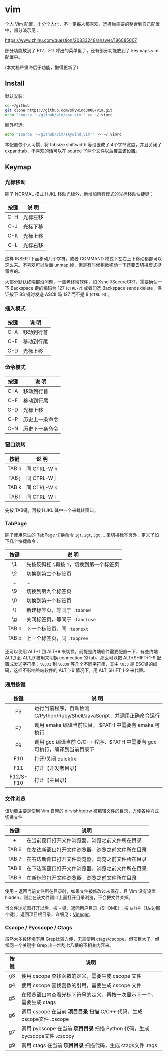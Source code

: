 # vim
个人 Vim 配置，十分个人化，不一定每人都喜欢，选择你需要的整合到自己配置中，部分演示见：

https://www.zhihu.com/question/20833248/answer/186085007

部分功能放到了 F12，F11 呼出的菜单里了，还有部分功能放到了 keymaps.vim 配置中。

(本文档严重滞后于功能，懒得更新了)


## Install

默认安装:

```bash
cd ~/github
git clone https://github.com/skywind3000/vim.git
echo "source '~/github/vim/asc.vim'" >> ~/.vimrc
```

额外可选:

```bash
echo "source '~/github/vim/skywind.vim'" >> ~/.vimrc
```

本配置依个人习惯，将 tabsize shiftwidth 等设置成了 4个字节宽度，并且关闭了 expandtab，不喜欢的话可以在 source 了两个文件以后覆盖该设置。

## Keymap

### 光标移动

除了 NORMAL 模式 HJKL 移动光标外，新增加所有模式的光标移动快捷键：

| 按键    | 说 明    |
| :-----: | ------   | 
| C-H | 光标左移 |
| C-J | 光标下移 |
| C-K | 光标上移 |
| C-L | 光标右移 |

这样 INSERT下面移动几个字符，或者 COMMAND 模式下左右上下移动都都可以这么来。不喜欢可以后面 unmap 掉，但是有时候稍微移动一下还要去切换模式挺蛋疼的。

大部分默认终端都没问题，一些老终端软件，如 Xshell/SecureCRT，需要确认一下 Backspace 键的编码为 127 (`CTRL-?`) 或者勾选 Backspace sends delete，保证按下 BS 键时发送 ASCII 码 127 而不是 8 (`CTRL-H`) 。

### 插入模式

| 按键    | 说 明    |
| :-----: | ------   | 
| C-A | 移动到行首 |
| C-E | 移动到行尾 |
| C-D | 光标上移 |

### 命令模式

| 按键    | 说 明    |
| :-----: | ------   | 
| C-A | 移动到行首 |
| C-E | 移动到行尾 |
| C-D | 光标上移 |
| C-P | 历史上一条命令 |
| C-N | 历史下一条命令 |

### 窗口跳转

| 按键    | 说 明    |
| :-----: | ------   | 
| TAB h | 同 CTRL-W h |
| TAB j | 同 CTRL-W j |
| TAB k | 同 CTRL-W k |
| TAB l | 同 CTRL-W l |

先按 TAB键，再按 HJKL 其中一个来跳转窗口。


### TabPage 

除了使用原生的 TabPage 切换命令 `1gt`, `2gt`, `3gt` ... 来切换标签页外，定义了如下几个快捷命令：

| 按键    | 说 明    |
| :-----: | ------   |
| \1  | 先按反斜杠 `\`再按 `1`，切换到第一个标签页 |
| \2  | 切换到第二个标签页 |
| ... | ... |
| \9  | 切换到第九个标签页 |
| \0  | 切换到第十个标签页 |
| \t  | 新建标签页，等同于 `:tabnew` |
| \g  | 关闭标签页，等同于 `:tabclose` |
| TAB n | 下一个标签页，同 `:tabnext` |
| TAB p | 上一个标签页，同 `:tabprev` |

还可以使用 ALT+1 到 ALT+9 来切换，前提是终端软件需要配置一下，有些终端 ALT_1 到 ALT_9 被用来切换 connection 的 tab，那么可以把 ALT+SHIFT+1-9 配置成发送字符串：`\0331` 到 `\0339` 等几个不同字符串，其中 `\033` 是 ESC键的编码，这样不影响终端软件的 ALT_1-9 情况下，用 ALT_SHIFT_1-9 来代替。


### 通用按键

| 按键    | 说 明                                                                     |
| :-----: | ------                                                                    |
| F5      | 运行当前程序，自动检测 C/Python/Ruby/Shell/JavaScript，并调用正确命令运行 |
| F7      | 调用 emake 编译当前项目， $PATH 中需要有 emake 可执行                     |
| F9      | 调用 gcc 编译当前 C/C++ 程序，$PATH 中需要有 gcc可执行，编译到当前目录下  |
| F10   | 打开/关闭 quickfix                        |
| F11   | 打开【开发者目录】 |
| F12/S-F10 | 打开【主目录】|



### 文件浏览

该功能主要是使用 Vim 自带的 dirvish/netrw 被编辑文件的目录，方便各种方式切换文件

| 按键 | 说明 |
|:----:|------|
|  +  | 在当前窗口打开文件浏览器，浏览之前文件所在目录  |
|  TAB 6  | 在左边新窗口打开文件浏览器，浏览之前文件所在目录  |
|  TAB 7  | 在右边新窗口打开文件浏览器，浏览之前文件所在目录  |
|  TAB 8  | 在下边新窗口打开文件浏览器，浏览之前文件所在目录  |
|  TAB 9  | 在新标签打开文件浏览器，浏览之前文件所在目录  |

使用 `+` 返回当前文件所在目录时，如果文件被修改过未保存，且 Vim 没有设置 hidden，则会在该文件窗口上面打开目录浏览，不会把文件关掉。 

当文件浏览器打开以后，按 `~` 键，返回用户目录（$HOME）；按 `反引号`（1左边那个键），返回项目根目录，详细见：[Vinegar](https://github.com/skywind3000/vim/wiki/Vim-Vinegar-and-Oil)。

### Cscope / Pycscope / Ctags

虽然大多数环境下用 Grep比较方便，无需使用 ctags/cscope，但项目大了，经常同一个关键字 Grep 出一堆乱七八糟的不相关内容来。

| 按键 | 说明 |
|:----:|------|
|  g3  | 使用 cscope 查找函数的定义，需要生成 cscope 文件 |
|  g4  | 使用 cscope 查找函数的引用，需要生成 cscope 文件 |
|  g5  | 在预览窗口内查看光标下符号的定义，再按一次显示下一个，需要生成 ctags |
|  g6  | 调用 cscope 在当前 **项目目录** 扫描 C/C++ 代码，生成 cscope文件 .cscope |
|  g7  | 调用 pycscope 在当前 **项目目录** 扫描 Python 代码，生成 pycscope文件 .cscopy |
|  g9  | 调用 ctags 在当前 **项目目录** 扫描代码，生成 ctags文件 .tags |



